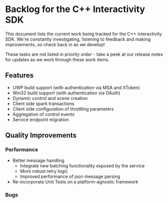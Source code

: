 # Backlog for the C++ Interactivity SDK

This document lists the current work being tracked for the C++ interactivity SDK. We're constantly investigating, listening to feedback and making improvements, so check back in as we develop!

These tasks are not listed in priority order - take a peek at our release notes for updates as we work through these work items.


## Features

* UWP build support (with authentication via MSA and XToken)
* Win32 build support (with authentication via OAuth)
* Dynamic control and scene creation
* Client side spark transactions
* Client side configuration of throttling parameters
* Aggregation of control events
* Service endpoint migration

## Quality Improvements

### Performance

* Better message handling
  * Integrate new batching functionality exposed by the service
  * More robust retry logic
  * Improved performance of json message parsing
* Re-incorporate Unit Tests on a platform-agnostic framework

### Bugs